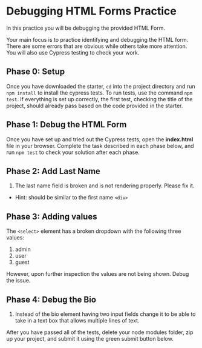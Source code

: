 # Debugging HTML Forms Practice

In this practice you will be debugging the provided HTML Form.

Your main focus is to practice identifying and debugging the HTML form. There
are some errors that are obvious while others take more attention. You will also
use Cypress testing to check your work.

## Phase 0: Setup

Once you have downloaded the starter, `cd` into the project directory and run
`npm install` to install the cypress tests. To run tests, use the command `npm
test`. If everything is set up correctly, the first test, checking the title of
the project, should already pass based on the code provided in the starter.

## Phase 1: Debug the HTML Form

Once you have set up and tried out the Cypress tests, open the __index.html__
file in your browser. Complete the task described in each phase below, and run
`npm test` to check your solution after each phase.

## Phase 2: Add Last Name

1. The last name field is broken and is not rendering properly.  Please fix it.
- Hint: should be similar to the first name `<div>`

## Phase 3: Adding values

The `<select>` element has a broken dropdown with the following three values:
1. admin
2. user
3. guest

However, upon further inspection the values are not being shown.
Debug the issue.

## Phase 4: Debug the Bio

1. Instead of the bio element having two input fields change it to be able to
take in a text box that allows multiple lines of text.

After you have passed all of the tests, delete your node modules folder, zip up
your project, and submit it using the green submit button below.